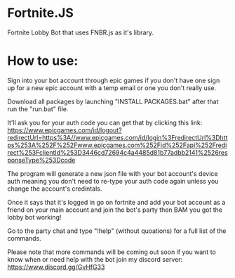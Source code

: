 # Fortnite.JS
Fortnite Lobby Bot that uses FNBR.js as it's library.


# How to use:

Sign into your bot account through epic games if you don't have one sign up for a new epic account with a temp email or one you don't really use.

Download all packages by launching "INSTALL PACKAGES.bat" after that run the "run.bat" file.

It'll ask you for your auth code you can get that by clicking this link: https://www.epicgames.com/id/logout?redirectUrl=https%3A//www.epicgames.com/id/login%3FredirectUrl%3Dhttps%253A%252F%252Fwww.epicgames.com%252Fid%252Fapi%252Fredirect%253FclientId%253D3446cd72694c4a4485d81b77adbb2141%2526responseType%253Dcode

The program will generate a new json file with your bot account's device auth meaning you don't need to re-type your auth code again unless you change the account's credintals.

Once it says that it's logged in go on fortnite and add your bot account as a friend on your main account and join the bot's party then BAM you got the lobby bot working!

Go to the party chat and type "!help" (without quoations) for a full list of the commands.

Please note that more commands will be coming out soon if you want to know when or need help with the bot join my discord server: https://www.discord.gg/GvHfG33
